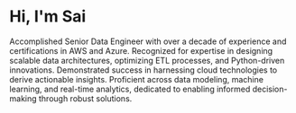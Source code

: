 # Hi, I'm Sai

Accomplished Senior Data Engineer with over a decade of experience and certifications in AWS and Azure. Recognized for expertise in designing scalable data architectures, optimizing ETL processes, and Python-driven innovations. Demonstrated success in harnessing cloud technologies to derive actionable insights. Proficient across data modeling, machine learning, and real-time analytics, dedicated to enabling informed decision-making through robust solutions.
